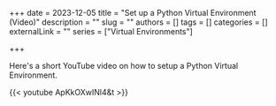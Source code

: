 +++ 
date = 2023-12-05
title = "Set up a Python Virtual Environment (Video)"
description = ""
slug = ""
authors = []
tags = []
categories = []
externalLink = ""
series = ["Virtual Environments"]

+++

Here's a short YouTube video on how to setup a Python Virtual Environment.

{{< youtube ApKkOXwINl4&t >}}